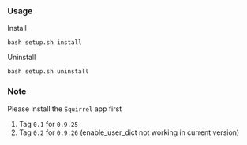 ### Usage

Install

    bash setup.sh install

Uninstall

    bash setup.sh uninstall

### Note

Please install the `Squirrel` app first

1. Tag `0.1` for `0.9.25`
2. Tag `0.2` for `0.9.26` (enable_user_dict not working in current version)
